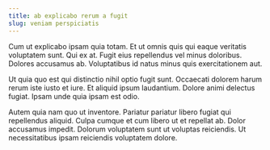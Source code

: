 ```yaml
---
title: ab explicabo rerum a fugit
slug: veniam perspiciatis
---
```


Cum ut explicabo ipsam quia totam. Et ut omnis quis qui eaque veritatis voluptatem sunt. Qui ex at. Fugit eius repellendus vel minus doloribus. Dolores accusamus ab. Voluptatibus id natus minus quis exercitationem aut.

Ut quia quo est qui distinctio nihil optio fugit sunt. Occaecati dolorem harum rerum iste iusto et iure. Et aliquid ipsum laudantium. Dolore animi delectus fugiat. Ipsam unde quia ipsam est odio.

Autem quia nam quo ut inventore. Pariatur pariatur libero fugiat qui repellendus aliquid. Culpa cumque et cum libero ut et repellat ab. Dolor accusamus impedit. Dolorum voluptatem sunt ut voluptas reiciendis. Ut necessitatibus ipsam reiciendis voluptatem dolore.
